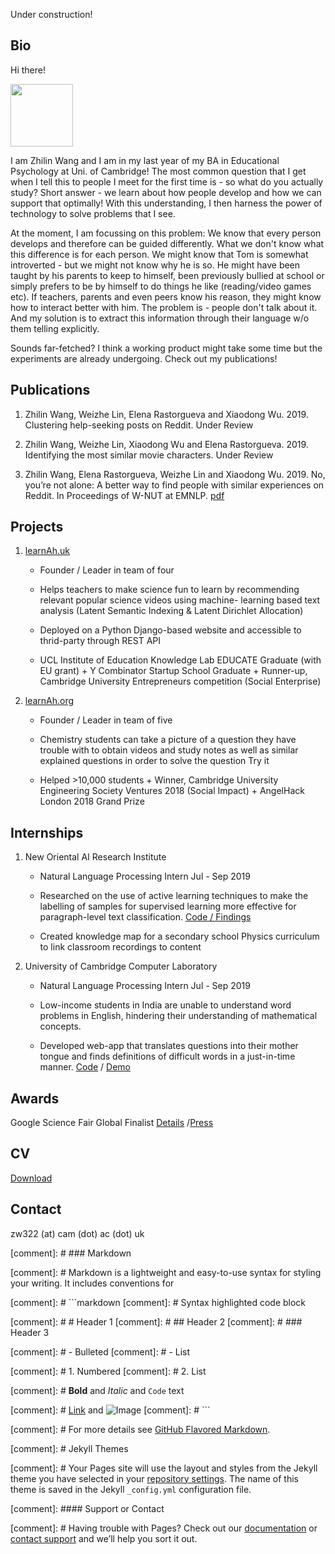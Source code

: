 Under construction!

## Bio

Hi there!

<img src="https://github.com/Zhilin123/zhilin123.github.io/raw/master/owl_me.jpg" height=100 width=100>

I am Zhilin Wang and I am in my last year of my BA in Educational Psychology at Uni. of Cambridge! The most common question that I get when I tell this to people I meet for the first time is - so what do you actually study? Short answer - we learn about how people develop and how we can support that optimally! With this understanding, I then harness the power of technology to solve problems that I see. 

At the moment, I am focussing on this problem: We know that every person develops and therefore can be guided differently. What we don't know what this difference is for each person. We might know that Tom is somewhat introverted - but we might not know why he is so. He might have been taught by his parents to keep to himself, been previously bullied at school or simply prefers to be by himself to do things he like (reading/video games etc). If teachers, parents and even peers know his reason, they might know how to interact better with him. The problem is - people don't talk about it. And my solution is to extract this information through their language w/o them telling explicitly. 

Sounds far-fetched? I think a working product might take some time but the experiments are already undergoing. Check out my publications!

## Publications

1. Zhilin Wang, Weizhe Lin, Elena Rastorgueva and Xiaodong Wu. 2019. Clustering help-seeking posts on Reddit. Under Review

1. Zhilin Wang, Weizhe Lin, Xiaodong Wu and Elena Rastorgueva. 2019. Identifying the most similar movie characters. Under Review 

1. Zhilin Wang, Elena Rastorgueva, Weizhe Lin and Xiaodong Wu. 2019. No, you’re not alone: A better way to find people with similar experiences on Reddit. In Proceedings of W-NUT at EMNLP. [pdf](https://www.aclweb.org/anthology/D19-5540/)

## Projects

1. [learnAh.uk](https://www.learnah.uk) 

   * Founder / Leader in team of four

   * Helps teachers to make science fun to learn by recommending relevant popular science videos using machine- learning based text analysis (Latent Semantic Indexing & Latent Dirichlet Allocation)
   * Deployed on a Python Django-based website and accessible to thrid-party through REST API
   * UCL Institute of Education Knowledge Lab EDUCATE Graduate (with EU grant) + Y Combinator Startup School Graduate + Runner-up, Cambridge University Entrepreneurs competition (Social Enterprise)

2. [learnAh.org](https://learnah.org) 

   * Founder / Leader in team of five

   * Chemistry students can take a picture of a question they have trouble with to obtain videos and study notes as well as similar explained questions in order to solve the question Try it
   * Helped >10,000 students + Winner, Cambridge University Engineering Society Ventures 2018 (Social Impact) + AngelHack London 2018 Grand Prize

## Internships

1. New Oriental AI Research Institute 

   * Natural Language Processing Intern Jul - Sep 2019

   * Researched on the use of active learning techniques to make the labelling of samples for supervised learning more effective for paragraph-level text classification. [Code / Findings](https://github.com/Zhilin123/active_learning)
   * Created knowledge map for a secondary school Physics curriculum to link classroom recordings to content

2. University of Cambridge Computer Laboratory 

   * Natural Language Processing Intern Jul - Sep 2019

   * Low-income students in India are unable to understand word problems in English, hindering their understanding of mathematical concepts.
   * Developed web-app that translates questions into their mother tongue and finds definitions of difficult words in a just-in-time manner. [Code](https://github.com/Zhilin123/urop/) / [Demo](http://zw322.pythonanywhere.com)

## Awards

Google Science Fair Global Finalist [Details](https://www.googlesciencefair.com/past-projects/a20a050cd54cec76e0c708a596f9fe8997bc314157697760fabdcb0a2fef181d) /[Press](https://www.cbsnews.com/news/google-science-fair-finalists-20-teens-wholl-change-the-world/)

## CV
[Download](https://github.com/Zhilin123/Publications/blob/master/Zhilin_CV.pdf)

## Contact
zw322 (at) cam (dot) ac (dot) uk


[comment]: # ### Markdown

[comment]: # Markdown is a lightweight and easy-to-use syntax for styling your writing. It includes conventions for

[comment]: # ```markdown
[comment]: # Syntax highlighted code block

[comment]: # # Header 1
[comment]: # ## Header 2
[comment]: # ### Header 3

[comment]: # - Bulleted
[comment]: # - List

[comment]: # 1. Numbered
[comment]: # 2. List

[comment]: # **Bold** and _Italic_ and `Code` text

[comment]: # [Link](url) and ![Image](src)
[comment]: # ```

[comment]: # For more details see [GitHub Flavored Markdown](https://guides.github.com/features/mastering-markdown/).

[comment]: # Jekyll Themes

[comment]: # Your Pages site will use the layout and styles from the Jekyll theme you have selected in your [repository settings](https://github.com/Zhilin123/zhilin123.github.io/settings). The name of this theme is saved in the Jekyll `_config.yml` configuration file.

[comment]: #### Support or Contact

[comment]: # Having trouble with Pages? Check out our [documentation](https://help.github.com/categories/github-pages-basics/) or [contact support](https://github.com/contact) and we’ll help you sort it out.
